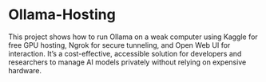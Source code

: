 # Ollama-Hosting
This project shows how to run Ollama on a weak computer using Kaggle for free GPU hosting, Ngrok for secure tunneling, and Open Web UI for interaction. It’s a cost-effective, accessible solution for developers and researchers to manage AI models privately without relying on expensive hardware.
